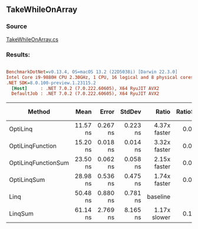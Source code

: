 ﻿## TakeWhileOnArray

### Source
[TakeWhileOnArray.cs](../../src/StructLinq.Benchmark/TakeWhileOnArray.cs)

### Results:
``` ini

BenchmarkDotNet=v0.13.4, OS=macOS 13.2 (22D5038i) [Darwin 22.3.0]
Intel Core i9-9880H CPU 2.30GHz, 1 CPU, 16 logical and 8 physical cores
.NET SDK=8.0.100-preview.1.23115.2
  [Host]     : .NET 7.0.2 (7.0.222.60605), X64 RyuJIT AVX2
  DefaultJob : .NET 7.0.2 (7.0.222.60605), X64 RyuJIT AVX2


```
|              Method |     Mean |    Error |   StdDev |        Ratio | RatioSD |   Gen0 | Allocated | Alloc Ratio |
|-------------------- |---------:|---------:|---------:|-------------:|--------:|-------:|----------:|------------:|
|            OptiLinq | 11.57 ns | 0.267 ns | 0.223 ns | 4.37x faster |   0.07x |      - |         - |          NA |
|    OptiLinqFunction | 15.20 ns | 0.018 ns | 0.014 ns | 3.32x faster |   0.06x |      - |         - |          NA |
| OptiLinqFunctionSum | 23.50 ns | 0.062 ns | 0.058 ns | 2.15x faster |   0.03x | 0.0048 |      40 B |  2.60x less |
|         OptiLinqSum | 28.98 ns | 0.536 ns | 0.475 ns | 1.74x faster |   0.02x | 0.0048 |      40 B |  2.60x less |
|                Linq | 50.48 ns | 0.880 ns | 0.781 ns |     baseline |         | 0.0124 |     104 B |             |
|             LinqSum | 61.14 ns | 2.769 ns | 8.165 ns | 1.17x slower |   0.17x | 0.0124 |     104 B |  1.00x more |
